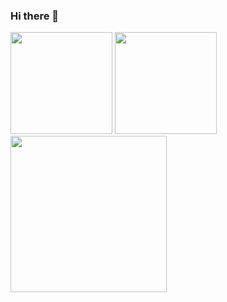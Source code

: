 ### Hi there 👋

<img height="163" src="https://github-readme-stats.vercel.app/api/top-langs/?username=alex-r89&theme=dark&hide_border=false&include_all_commits=true&count_private=true&layout=compact" />
<img height="163" src="https://nirzak-streak-stats.vercel.app/?user=alex-r89&theme=dark&hide_border=false" />
<img height="250" src="https://github-contributor-stats.vercel.app/api?username=alex-r89&limit=5&theme=dark&combine_all_yearly_contributions=true" />
